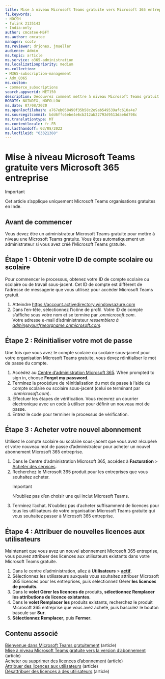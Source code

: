 ```yaml
---
title: Mise à niveau Microsoft Teams gratuite vers Microsoft 365 entreprise
f1.keywords:
- NOCSH
- fwlink 2135143
- India-only
author: cmcatee-MSFT
ms.author: cmcatee
manager: scotv
ms.reviewer: drjones, jmueller
audience: Admin
ms.topic: article
ms.service: o365-administration
ms.localizationpriority: medium
ms.collection:
- M365-subscription-management
- Adm_O365
ms.custom:
- commerce_subscriptions
search.appverid: MET150
description: Découvrez comment mettre à niveau Microsoft Teams gratuit vers un nouvel abonnement Microsoft 365 entreprise.
ROBOTS: NOINDEX, NOFOLLOW
ms.date: 07/08/2020
ms.openlocfilehash: a767eb058490f35b58c2e9ab549539afc610a4e7
ms.sourcegitcommit: bdd6ffc6ebe4e6cb212ab22793d9513dae6d798c
ms.translationtype: MT
ms.contentlocale: fr-FR
ms.lasthandoff: 03/08/2022
ms.locfileid: "63321360"
---
```

# <a name="upgrade-from-microsoft-teams-free-to-microsoft-365-for-business"></a>Mise à niveau Microsoft Teams gratuite vers Microsoft 365 entreprise

> [!IMPORTANT]
> Cet article s’applique uniquement Microsoft Teams organisations gratuites en Inde.

## <a name="before-you-begin"></a>Avant de commencer

Vous devez être un administrateur Microsoft Teams gratuite pour mettre à niveau une Microsoft Teams gratuite. Vous êtes automatiquement un administrateur si vous avez créé l’Microsoft Teams gratuite.

## <a name="step-1-get-your-work-or-school-account-id"></a>Étape 1 : Obtenir votre ID de compte scolaire ou scolaire

Pour commencer le processus, obtenez votre ID de compte scolaire ou scolaire ou de travail sous-jacent. Cet ID de compte est différent de l’adresse de messagerie que vous utilisez pour accéder Microsoft Teams gratuit.

1. Atteindre <a href="https://go.microsoft.com/fwlink/p/?linkid=2134797" target="_blank"><https://account.activedirectory.windowsazure.com></a>
2. Dans l’en-tête, sélectionnez l’icône de profil. Votre ID de compte s’affiche sous votre nom et se termine par *.onmicrosoft.com*.\
    Votre adresse e-mail d’administrateur *ressemblera à admin@yourfreeorgname.onmicrosoft.com*.

## <a name="step-2-reset-your-password"></a>Étape 2 : Réinitialiser votre mot de passe

Une fois que vous avez le compte scolaire ou scolaire sous-jacent pour votre organisation Microsoft Teams gratuite, vous devez réinitialiser le mot de passe du compte.

1. Accédez au <a href="https://go.microsoft.com/fwlink/p/?linkid=2024339" target="_blank">Centre d’administration Microsoft 365</a>. When prompted to sign in, choose **Forgot my password**.
2. Terminez la procédure de réinitialisation du mot de passe à l’aide du compte scolaire ou scolaire sous-jacent (celui se terminant par *.onmicrosoft.com*).
3. Effectuer les étapes de vérification. Vous recevrez un courrier électronique avec un code à utiliser pour définir un nouveau mot de passe.
4. Entrez le code pour terminer le processus de vérification.

## <a name="step-3-buy-your-new-subscription"></a>Étape 3 : Acheter votre nouvel abonnement

Utilisez le compte scolaire ou scolaire sous-jacent que vous avez récupéré et votre nouveau mot de passe d’administrateur pour acheter un nouvel abonnement Microsoft 365 entreprise.

1. Dans le Centre d’administration Microsoft 365, accédez à **Facturation** > <a href="https://go.microsoft.com/fwlink/p/?linkid=868433" target="_blank">Acheter des services</a>.
2. Recherchez le Microsoft 365 produit pour les entreprises que vous souhaitez acheter.
    > [!IMPORTANT]
    > N’oubliez pas d’en choisir une qui inclut Microsoft Teams.
3. Terminez l’achat. N’oubliez pas d’acheter suffisamment de licences pour tous les utilisateurs de votre organisation Microsoft Teams gratuite qui vous souhaitez passer à Microsoft 365 entreprise.

## <a name="step-4-assign-new-licenses-to-users"></a>Étape 4 : Attribuer de nouvelles licences aux utilisateurs

Maintenant que vous avez un nouvel abonnement Microsoft 365 entreprise, vous pouvez attribuer des licences aux utilisateurs existants dans votre Microsoft Teams gratuite.

1. Dans le centre d’administration, allez à **Utilisateurs** >  <a href="https://go.microsoft.com/fwlink/p/?linkid=834822" target="_blank">**actif**</a>.
2. Sélectionnez les utilisateurs auxquels vous souhaitez attribuer Microsoft 365 licences pour les entreprises, puis sélectionnez Gérer **les licences de produits**.
3. Dans le **volet Gérer les licences de** produits, **sélectionnez Remplacer les attributions de licence existantes**.
4. Dans le **volet Remplacer les** produits existants, recherchez le produit Microsoft 365 entreprise que vous avez acheté, puis basculez le bouton bascule sur **Sur**.
5. **Sélectionnez Remplacer**, puis **Fermer**.

## <a name="related-content"></a>Contenu associé

[Bienvenue dans Microsoft Teams gratuitement](https://support.microsoft.com/office/6d79a648-6913-4696-9237-ed13de64ae3c) (article)\
[Mise à niveau Microsoft Teams gratuite vers la version d’abonnement](/microsoftteams/upgrade-freemium) (article)\
[Acheter ou supprimer des licences d’abonnement](../licenses/buy-licenses.md) (article)\
[Attribuer des licences aux utilisateurs](../../admin/manage/assign-licenses-to-users.md) (article)\
[Désattribuer des licences à des utilisateurs](../../admin/manage/remove-licenses-from-users.md) (article)
